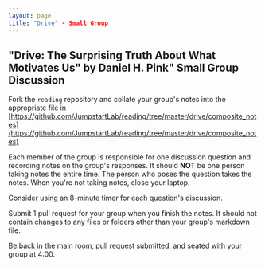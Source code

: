 ```yaml
---
layout: page
title: "Drive" - Small Group 
---
```


## "Drive: The Surprising Truth About What Motivates Us" by Daniel H. Pink" Small Group Discussion

Fork the `reading` repository and collate your group's notes into the appropriate file in [https://github.com/JumpstartLab/reading/tree/master/drive/composite_notes](https://github.com/JumpstartLab/reading/tree/master/drive/composite_notes)

Each member of the group is responsible for one discussion question and recording notes on the group's responses. It should **NOT** be one person taking notes the entire time. The person who poses the question takes the notes. When you're not taking notes, close your laptop.

Consider using an 8-minute timer for each question's discussion.

Submit 1 pull request for your group when you finish the notes. It should not contain changes to any files or folders other than your group's markdown file.

Be back in the main room, pull request submitted, and seated with your group at 4:00.